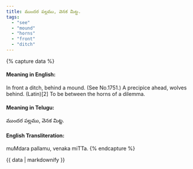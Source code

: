 ```yaml
---
title: ముందర పల్లము, వెనక మిట్ట.
tags:
  - "see"
  - "mound"
  - "horns"
  - "front"
  - "ditch"
---
```


{% capture data %}
#### Meaning in English:
In front a ditch, behind a mound.
(See No.1751.)
A precipice ahead, wolves behind. (Latin)[2]
To be between the horns of a dilemma.

#### Meaning in Telugu:
ముందర పల్లము, వెనక మిట్ట.

#### English Transliteration:
muMdara pallamu, venaka miTTa.
{% endcapture %}

<div class="notice">{{ data | markdownify }}</div>

